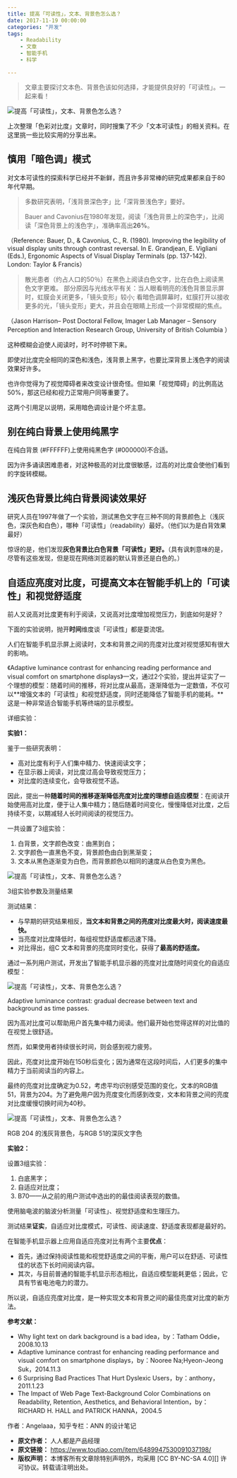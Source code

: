 ```yaml
---
title: 提高「可读性」，文本、背景色怎么选？
date: 2017-11-19 00:00:00
categories: "开发"
tags:
	- Readability
	- 文章
	- 智能手机
	- 科学

---
```


> 文章主要探讨文本色、背景色该如何选择，才能提供良好的「可读性」。一起来看！

![提高「可读性」，文本、背景色怎么选？][AUZJ-63ER-V6RU.jpg]

上次整理「色彩对比度」文章时，同时搜集了不少「文本可读性」的相关资料。在这里挑一些比较实用的分享出来。

## **慎用「暗色调」模式** ##

对文本可读性的探索科学已经并不新鲜，而且许多非常棒的研究成果都来自于80年代早期。

> 多数研究表明，「浅背景深色字」比「深背景浅色字」要好。
> 
> Bauer and Cavonius在1980年发现，阅读「浅色背景上的深色字」，比阅读「深色背景上的浅色字」，准确率高出**26%**。

（Reference: Bauer, D., & Cavonius, C., R. (1980). Improving the legibility of visual display units through contrast reversal. In E. Grandjean, E. Vigliani (Eds.), Ergonomic Aspects of Visual Display Terminals (pp. 137-142). London: Taylor & Francis）

> 散光患者（约占人口的50％）在黑色上阅读白色文字，比在白色上阅读黑色文字更难。 部分原因与光线水平有关：当人眼看明亮的浅色背景显示屏时，虹膜会关闭更多，「镜头变形」较小; 看暗色调屏幕时，虹膜打开以接收更多的光，「镜头变形」更大，并且会在眼睛上形成一个非常模糊的焦点。

（Jason Harrison– Post Doctoral Fellow, Imager Lab Manager – Sensory Perception and Interaction Research Group, University of British Columbia ）

这种模糊会迫使人阅读时，时不时停顿下来。

即使对比度完全相同的深色和浅色，浅背景上黑字，也要比深背景上浅色字的阅读效果好许多。

也许你觉得为了视觉障碍者来改变设计很奇怪。但如果「视觉障碍」的比例高达50%，那这已经和视力正常用户同等重要了。

这两个引用足以说明，采用暗色调设计是个坏主意。

## **别在纯白背景上使用纯黑字** ##

在纯白背景 (\#FFFFFF)上使用纯黑色字 (\#000000)不合适。

因为许多诵读困难患者，对这种极高的对比度很敏感，过高的对比度会使他们看到的字旋转模糊。

## **浅灰色背景比纯白背景阅读效果好** ##

研究人员在1997年做了一个实验，测试黑色文字在三种不同的背景颜色上（浅灰色，深灰色和白色），哪种「可读性」（readability）最好。（他们以为是白背效果最好）

惊讶的是，他们发现**灰色背景比白色背景「可读性」更好。**（具有讽刺意味的是，尽管有这些发现，但是现在网络浏览器的默认背景还是白色的。）

## **自适应亮度对比度，可提高文本在智能手机上的「可读性」和视觉舒适度** ##

前人又说高对比度更有利于阅读，又说高对比度增加视觉压力，到底如何是好？

下面的实验说明，抛开**时间**维度谈「可读性」都是耍流氓。

人们在智能手机显示屏上阅读时，文本和背景之间的亮度对比度对视觉感知有很大的影响。

《Adaptive luminance contrast for enhancing reading performance and visual comfort on smartphone displays》一文，通过2个实验，提出并证实了一个理想的模型：随着时间的推移，将对比度从最高，逐渐降低为一定数值，不仅可以**增强文本的「可读性」和视觉舒适度，同时还能降低了智能手机的能耗。**这是一种非常适合智能手机等终端的显示模型。

详细实验：

**实验1：**

鉴于一些研究表明：

 *  高对比度有利于人们集中精力、快速阅读文字；
 *  在显示器上阅读，对比度过高会导致视觉压力；
 *  对比度的连续变化，会导致视觉不适。

因此，提出一种**随着时间的推移逐渐降低亮度对比度的理想自适应模型**：在阅读开始使用高对比度，便于让人集中精力；随后随着时间变化，慢慢降低对比度，之后持续不变，以期减轻人长时间阅读的视觉压力。

一共设置了3组实验：

1.  白背景，文字颜色改变：由黑到白；
2.  文字颜色一直黑色不变，背景颜色由白到黑渐变；
3.  文本从黑色逐渐变为白色，而背景颜色以相同的速度从白色变为黑色。

![提高「可读性」，文本、背景色怎么选？][FEUQ-R33I-UNBB.jpg]

3组实验参数及测量结果

测试结果：

 *  与早期的研究结果相反，**当文本和背景之间的亮度对比度最大时，阅读速度最快。**
 *  当亮度对比度降低时，每组视觉舒适度都迅速下降。
 *  对比得出，组C 文本和背景的亮度同时变化，获得了**最高的舒适度。**

通过一系列用户测试，开发出了智能手机显示器的亮度对比度随时间变化的自适应模型：

![提高「可读性」，文本、背景色怎么选？][7RAJ-7BJE-ZUI2.jpg]

Adaptive luminance contrast: gradual decrease between text and background as time passes.

因为高对比度可以帮助用户首先集中精力阅读。他们最开始也觉得这样的对比值的在视觉上很舒适。

然而，如果使用者持续很长时间，则会感到视力疲劳。

因此，亮度对比度开始在150秒后变化；因为通常在这段时间后，人们更多的集中精力于当前阅读当的内容上。

最终的亮度对比度确定为0.52，考虑平均识别感受范围的变化，文本的RGB值 51，背景为204。为了避免用户因为亮度变化而感到改变，文本和背景之间的亮度对比度缓慢切换时间为40秒。

![提高「可读性」，文本、背景色怎么选？][EIRZ-6F3I-NUJF.jpg]

RGB 204 的浅灰背景色，与RGB 51的深灰文字色

**实验2：**

设置3组实验：

1.  白底黑字；
2.  自适应对比度；
3.  B70——从之前的用户测试中选出的的最佳阅读表现的数值。

使用脑电波的脑波分析测量「可读性」、视觉舒适度和生理压力。

测试结果**证实**，自适应对比度模式，可读性、阅读速度、舒适度表现都是最好的。

在智能手机显示器上应用自适应亮度对比有两个主要**优点**：

 *  首先，通过保持阅读性能和视觉舒适度之间的平衡，用户可以在舒适、可读性佳的状态下长时间阅读内容。
 *  其次，与目前普通的智能手机显示形态相比，自适应模型能耗更低；因此，它具有节省电池电力的潜力。

所以说，自适应亮度对比度，是一种实现文本和背景之间的最佳亮度对比度的新方法。

**参考文献：**

 *  Why light text on dark background is a bad idea，by：Tatham Oddie，2008.10.13
 *  Adaptive luminance contrast for enhancing reading performance and visual comfort on smartphone displays，by：Nooree Na;Hyeon-Jeong Suk，2014.11.3
 *  6 Surprising Bad Practices That Hurt Dyslexic Users，by：anthony，2011.1.23
 *  The Impact of Web Page Text-Background Color Combinations on Readability, Retention, Aesthetics, and Behavioral Intention，by：RICHARD H. HALL and PATRICK HANNA，2004.5

作者：Angelaaa，知乎专栏：ANN 的设计笔记


[AUZJ-63ER-V6RU.jpg]: static/resources/crawler/AUZJ-63ER-V6RU.jpg
[FEUQ-R33I-UNBB.jpg]: static/resources/crawler/FEUQ-R33I-UNBB.jpg
[7RAJ-7BJE-ZUI2.jpg]: static/resources/crawler/7RAJ-7BJE-ZUI2.jpg
[EIRZ-6F3I-NUJF.jpg]: static/resources/crawler/EIRZ-6F3I-NUJF.jpg
 *  **原文作者：** 人人都是产品经理
 *  **原文链接：** https://www.toutiao.com/item/6489947530091037198/
 *  **版权声明：** 本博客所有文章除特别声明外，均采用 [CC BY-NC-SA 4.0][] 许可协议。转载请注明出处。
